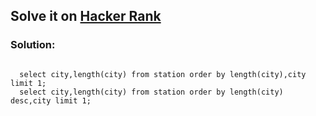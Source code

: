 <h2>Solve it on <a href="https://www.hackerrank.com/challenges/weather-observation-station-5/problem?isFullScreen=true">Hacker Rank</a></h2>
<h3>Solution:</h3>
<code>
  select city,length(city) from station order by length(city),city limit 1;
  select city,length(city) from station order by length(city) desc,city limit 1;
</code>
